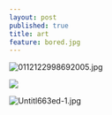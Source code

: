 ```yaml
---
layout: post
published: true
title: art
feature: bored.jpg
---
```




![0112122998692005.jpg]({{site.baseurl}}/assets/images/posts/0112122998692005.jpg)

![]({{site.baseurl}}/assets/images/posts/jessicaface.jpg)


![Untitl663ed-1.jpg]({{site.baseurl}}/assets/images/posts/Untitl663ed-1.jpg)
